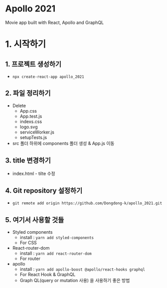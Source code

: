 # Apollo 2021

Movie app built with React, Apollo and GraphQL

# 1. 시작하기

## 1. 프로젝트 생성하기

- `npx create-react-app apollo_2021`

## 2. 파일 정리하기

- Delete
  - App.css
  - App.test.js
  - indexs.css
  - logo.svg
  - serviceWorker.js
  - setupTests.js
- src 폴더 하위에 components 폴더 생성 & App.js 이동

## 3. title 변경하기

- index.html - tilte 수정

## 4. Git repository 설정하기

- `git remote add origin https://github.com/Dongdong-k/apollo_2021.git`

## 5. 여기서 사용할 것들

- Styled components
  - install : `yarn add styled-components`
  - For CSS
- React-router-dom
  - install : `yarn add react-router-dom`
  - For router
- apollo
  - install : `yarn add apollo-boost @apollo/react-hooks graphql`
  - For React Hook & GraphQL
  - Graph QL(query or mutation 사용) 을 사용하기 좋은 방법
